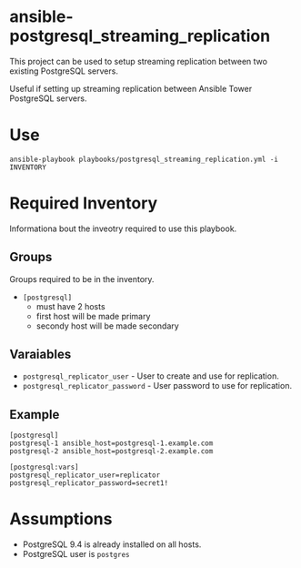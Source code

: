 # ansible-postgresql_streaming_replication
This project can be used to setup streaming replication between two existing PostgreSQL servers.

Useful if setting up streaming replication between Ansible Tower PostgreSQL servers.

# Use
`ansible-playbook playbooks/postgresql_streaming_replication.yml -i INVENTORY`

# Required Inventory
Informationa bout the inveotry required to use this playbook.

## Groups
Groups required to be in the inventory.

* `[postgresql]`
  * must have 2 hosts
  * first host will be made primary
  * secondy host will be made secondary

## Varaiables

* `postgresql_replicator_user`     - User to create and use for replication.
* `postgresql_replicator_password` - User password to use for replication.

## Example
```
[postgresql]
postgresql-1 ansible_host=postgresql-1.example.com
postgresql-2 ansible_host=postgresql-2.example.com

[postgresql:vars]
postgresql_replicator_user=replicator
postgresql_replicator_password=secret1!
```

# Assumptions

* PostgreSQL 9.4 is already installed on all hosts.
* PostgreSQL user is `postgres`

